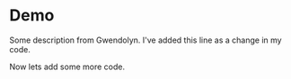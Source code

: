 # Demo

Some description from Gwendolyn.
I've added this line as a change in my code.

Now lets add some more code.
